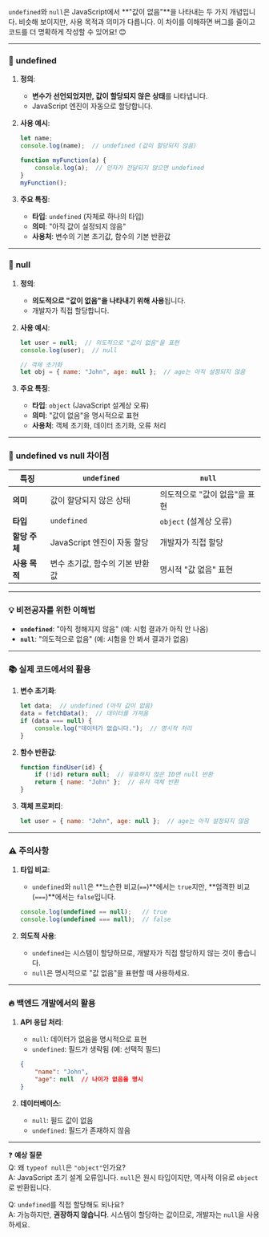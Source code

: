 `undefined`와 `null`은 JavaScript에서 **"값이 없음"**을 나타내는 두 가지 개념입니다. 비슷해 보이지만, 사용 목적과 의미가 다릅니다. 이 차이를 이해하면 버그를 줄이고 코드를 더 명확하게 작성할 수 있어요! 😊

---
### 📌 **undefined**
1. **정의**:  
   - **변수가 선언되었지만, 값이 할당되지 않은 상태**를 나타냅니다.  
   - JavaScript 엔진이 자동으로 할당합니다.  

2. **사용 예시**:  
   ```javascript
   let name;
   console.log(name);  // undefined (값이 할당되지 않음)

   function myFunction(a) {
       console.log(a);  // 인자가 전달되지 않으면 undefined
   }
   myFunction();
   ```

3. **주요 특징**:  
   - **타입**: `undefined` (자체로 하나의 타입)  
   - **의미**: "아직 값이 설정되지 않음"  
   - **사용처**: 변수의 기본 초기값, 함수의 기본 반환값  

---
### 📌 **null**
1. **정의**:  
   - **의도적으로 "값이 없음"을 나타내기 위해 사용**됩니다.  
   - 개발자가 직접 할당합니다.  

2. **사용 예시**:  
   ```javascript
   let user = null;  // 의도적으로 "값이 없음"을 표현
   console.log(user);  // null

   // 객체 초기화
   let obj = { name: "John", age: null };  // age는 아직 설정되지 않음
   ```

3. **주요 특징**:  
   - **타입**: `object` (JavaScript 설계상 오류)  
   - **의미**: "값이 없음"을 명시적으로 표현  
   - **사용처**: 객체 초기화, 데이터 초기화, 오류 처리  

---
### 🚀 **undefined vs null 차이점**
| 특징                | `undefined`                          | `null`                              |
|---------------------|--------------------------------------|-------------------------------------|
| **의미**            | 값이 할당되지 않은 상태              | 의도적으로 "값이 없음"을 표현       |
| **타입**            | `undefined`                          | `object` (설계상 오류)              |
| **할당 주체**       | JavaScript 엔진이 자동 할당          | 개발자가 직접 할당                  |
| **사용 목적**       | 변수 초기값, 함수의 기본 반환값      | 명시적 "값 없음" 표현               |

---
### 💡 **비전공자를 위한 이해법**
- **`undefined`**: "아직 정해지지 않음" (예: 시험 결과가 아직 안 나옴)  
- **`null`**: "의도적으로 없음" (예: 시험을 안 봐서 결과가 없음)  

---
### 📚 **실제 코드에서의 활용**
1. **변수 초기화**:  
   ```javascript
   let data;  // undefined (아직 값이 없음)
   data = fetchData();  // 데이터를 가져옴
   if (data === null) {
       console.log("데이터가 없습니다.");  // 명시적 처리
   }
   ```

2. **함수 반환값**:  
   ```javascript
   function findUser(id) {
       if (!id) return null;  // 유효하지 않은 ID면 null 반환
       return { name: "John" };  // 유저 객체 반환
   }
   ```

3. **객체 프로퍼티**:  
   ```javascript
   let user = { name: "John", age: null };  // age는 아직 설정되지 않음
   ```

---
### ⚠️ **주의사항**
1. **타입 비교**:  
   - `undefined`와 `null`은 **느슨한 비교(`==`)**에서는 `true`지만, **엄격한 비교(`===`)**에서는 `false`입니다.  
   ```javascript
   console.log(undefined == null);   // true
   console.log(undefined === null);  // false
   ```

2. **의도적 사용**:  
   - `undefined`는 시스템이 할당하므로, 개발자가 직접 할당하지 않는 것이 좋습니다.  
   - `null`은 명시적으로 "값 없음"을 표현할 때 사용하세요.  

---
### 🔥 **백엔드 개발에서의 활용**
1. **API 응답 처리**:  
   - `null`: 데이터가 없음을 명시적으로 표현  
   - `undefined`: 필드가 생략됨 (예: 선택적 필드)  
   ```json
   {
       "name": "John",
       "age": null  // 나이가 없음을 명시
   }
   ```

2. **데이터베이스**:  
   - `null`: 필드 값이 없음  
   - `undefined`: 필드가 존재하지 않음  

---

❓ **예상 질문**  
Q: 왜 `typeof null`은 `"object"`인가요?  
A: JavaScript 초기 설계 오류입니다. `null`은 원시 타입이지만, 역사적 이유로 `object`로 반환됩니다.  

Q: `undefined`를 직접 할당해도 되나요?  
A: 가능하지만, **권장하지 않습니다**. 시스템이 할당하는 값이므로, 개발자는 `null`을 사용하세요.  

